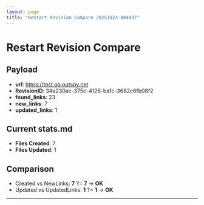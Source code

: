 ```yaml
---
layout: page
title: "Restart Revision Compare 20251023-004437"
---
```


# Restart Revision Compare

## Payload
- **url**: https://test.qa.outspy.net
- **RevisionID**: 34a230ac-375c-4126-ba1c-3682c6fb08f2
- **found_links**: 23
- **new_links**: 7
- **updated_links**: 1

## Current stats.md
- **Files Created**: 7
- **Files Updated**: 1

## Comparison
- Created vs NewLinks: **7** ?= **7** → **OK**
- Updated vs UpdatedLinks: **1** ?= **1** → **OK**

---

